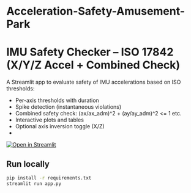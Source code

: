 # Acceleration-Safety-Amusement-Park
# IMU Safety Checker – ISO 17842 (X/Y/Z Accel + Combined Check)

A Streamlit app to evaluate safety of IMU accelerations based on ISO thresholds:
- Per-axis thresholds with duration
- Spike detection (instantaneous violations)
- Combined safety check: (ax/ax_adm)^2 + (ay/ay_adm)^2 <= 1 etc.
- Interactive plots and tables
- Optional axis inversion toggle (X/Z)
- 
[![Open in Streamlit](https://static.streamlit.io/badges/streamlit_badge_black_white.svg)](https://ride-safety-lab.streamlit.app/)

## Run locally
```bash
pip install -r requirements.txt
streamlit run app.py
